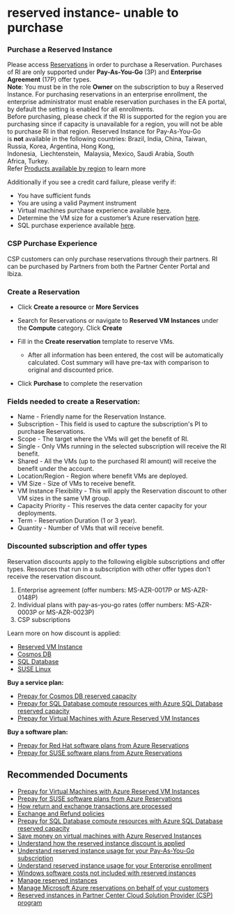 <properties
	pageTitle="reserved instance- unable to purchase"
	description="reserved instance- unable to purchase"
	service="azure-billing"
	resource="billing"
	authors="prdasneo"
	ms.author="prdasneo"
	displayOrder="1"
	selfHelpType="generic"
	supportTopicIds="32680685"
	resourceTags=""
	productPesIds="15659"
	cloudEnvironments="public, Mooncake"
	articleId="reserved instance- unable to purchase"
/>

# reserved instance- unable to purchase

### **Purchase a Reserved Instance**
Please access [Reservations](https://portal.azure.com/#create/Microsoft.Reservations) in order to purchase a Reservation. Purchases of RI are only supported under **Pay-As-You-Go** (3P) and **Enterprise Agreement** (17P) offer types.<br>
**Note**: You must be in the role **Owner** on the subscription to buy a Reserved Instance. For purchasing reservations in an enterprise enrollment, the enterprise administrator must enable reservation purchases in the EA portal, by default the setting is enabled for all enrollments.<br>
Before purchasing, please check if the RI is supported for the region you are purchasing since if capacity is unavailable for a region, you will not be able to purchase RI in that region.
Reserved Instance for Pay-As-You-Go is **not** available in the following countries: Brazil, India, China, Taiwan, Russia, Korea, Argentina, Hong Kong, Indonesia,  Liechtenstein,  Malaysia, Mexico, Saudi Arabia, South Africa, Turkey.<br>
Refer [Products available by region](https://azure.microsoft.com/global-infrastructure/services/) to learn more

Additionally if you see a credit card failure, please verify if:

* You have sufficient funds
* You are using a valid Payment instrument<br>
* Virtual machines purchase experience available [here](https://docs.microsoft.com/azure/virtual-machines/windows/prepay-reserved-vm-instances).
* Determine the VM size for a customer’s Azure reservation [here](https://docs.microsoft.com/partner-center/azure-usage).
* SQL purchase experience available [here](https://docs.microsoft.com/azure/sql-database/sql-database-reserved-capacity).

### **CSP Purchase Experience**
CSP customers can only purchase reservations through their partners. RI can be purchased by Partners from both the Partner Center Portal and Ibiza.

### **Create a Reservation**

* Click **Create a resource** or **More Services**
* Search for Reservations or navigate to **Reserved VM Instances** under the **Compute** category. Click **Create**
* Fill in the **Create reservation** template to reserve VMs.

  * After all information has been entered, the cost will be automatically calculated. Cost summary will have pre-tax with comparison to original and discounted price.
* Click **Purchase** to complete the reservation

### **Fields needed to create a Reservation:**

* Name - Friendly name for the Reservation Instance.
* Subscription - This field is used to capture the subscription's PI to purchase Reservations.
* Scope - The target where the VMs will get the benefit of RI.
* Single - Only VMs running in the selected subscription will receive the RI benefit.
* Shared - All the VMs (up to the purchased RI amount) will receive the benefit under the account.
* Location/Region - Region where benefit VMs are deployed.
* VM Size - Size of VMs to receive benefit.
* VM Instance Flexibility - This will apply the Reservation discount to other VM sizes in the same VM group.
* Capacity Priority - This reserves the data center capacity for your deployments.
* Term - Reservation Duration (1 or 3 year).
* Quantity - Number of VMs that will receive benefit.

### **Discounted subscription and offer types**
Reservation discounts apply to the following eligible subscriptions and offer types. Resources that run in a subscription with other offer types don't receive the reservation discount.

1. Enterprise agreement (offer numbers: MS-AZR-0017P or MS-AZR-0148P)
2. Individual plans with pay-as-you-go rates (offer numbers: MS-AZR-0003P or MS-AZR-0023P)
3. CSP subscriptions

Learn more on how discount is applied:

  * [Reserved VM Instance](https://docs.microsoft.com/azure/billing/billing-understand-vm-reservation-charges)
  * [Cosmos DB](https://docs.microsoft.com/azure/billing/billing-understand-cosmosdb-reservation-charges)
  * [SQL Database](https://docs.microsoft.com/azure/billing/billing-understand-reservation-charges)
  * [SUSE Linux](https://docs.microsoft.com/azure/billing/billing-understand-suse-reservation-charges)

**Buy a service plan:**

* [Prepay for Cosmos DB reserved capacity](https://docs.microsoft.com/azure/cosmos-db/cosmos-db-reserved-capacity)
* [Prepay for SQL Database compute resources with Azure SQL Database reserved capacity](https://docs.microsoft.com/azure/sql-database/sql-database-reserved-capacity)
* [Prepay for Virtual Machines with Azure Reserved VM Instances](https://docs.microsoft.com/azure/virtual-machines/windows/prepay-reserved-vm-instances)

**Buy a software plan:**

* [Prepay for Red Hat software plans from Azure Reservations](https://docs.microsoft.com/azure/virtual-machines/linux/prepay-rhel-software-charges)
* [Prepay for SUSE software plans from Azure Reservations](https://docs.microsoft.com/azure/virtual-machines/linux/prepay-suse-software-charges)

## **Recommended Documents**

* [Prepay for Virtual Machines with Azure Reserved VM Instances](https://docs.microsoft.com/azure/virtual-machines/windows/prepay-reserved-vm-instances#cancellations-and-exchanges )
* [Prepay for SUSE software plans from Azure Reservations](https://docs.microsoft.com/azure/virtual-machines/linux/prepay-suse-software-charges#cancellation-and-exchanges-not-allowed)
* [How return and exchange transactions are processed](https://docs.microsoft.com/azure/billing/billing-azure-reservations-self-service-exchange-and-refund#how-return-and-exchange-transactions-are-processed)
* [Exchange and Refund policies](https://docs.microsoft.com/azure/billing/billing-azure-reservations-self-service-exchange-and-refund#exchange-policies)
* [Prepay for SQL Database compute resources with Azure SQL Database reserved capacity](https://docs.microsoft.com/azure/virtual-machines/linux/prepay-suse-software-charges#cancellation-and-exchanges-not-allowed)
* [Save money on virtual machines with Azure Reserved Instances](https://docs.microsoft.com/azure/billing/billing-save-compute-costs-reservations)
* [Understand how the reserved instance discount is applied](https://docs.microsoft.com/azure/billing/billing-understand-vm-reservation-charges)
* [Understand reserved instance usage for your Pay-As-You-Go subscription](https://docs.microsoft.com/azure/billing/billing-understand-reserved-instance-usage)
* [Understand reserved instance usage for your Enterprise enrollment](https://docs.microsoft.com/azure/billing/billing-understand-reserved-instance-usage-ea)
* [Windows software costs not included with reserved instances](https://docs.microsoft.com/azure/billing/billing-reserved-instance-windows-software-costs)
* [Manage reserved instances](https://docs.microsoft.com/azure/billing/billing-manage-reserved-vm-instance)
* [Manage Microsoft Azure reservations on behalf of your customers](https://docs.microsoft.com/partner-center/azure-reservations-manage)
* [Reserved instances in Partner Center Cloud Solution Provider (CSP) program](https://docs.microsoft.com/partner-center/azure-reservations)
